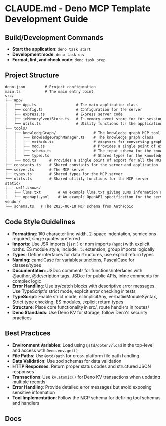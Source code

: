 # CLAUDE.md - Deno MCP Template Development Guide

## Build/Development Commands

- **Start the application**: `deno task start`
- **Development mode**: `deno task dev`
- **Format, lint, and check code**: `deno task prep`

## Project Structure

```markdown
deno.json         # Project configuration
main.ts           # The main entry point
src/              
├── app/                        
│   ├── App.ts                  # The main application class
│   ├── config.ts               # Configuration for the server
│   ├── express.ts              # Express server code
│   ├── inMemoryEventStore.ts   # In-memory event store for for session resumability
│   └── utils.ts                # Utility functions for the application
├── tools/                             
│   ├── knowledgeGraph/                 # The knowledge graph MCP tool
│   │   ├── knowledgeGraphManager.ts    # The knowledge graph class
│   │   ├── methods.ts                  # Adaptors for converting graph function to MCP tool calls
│   │   ├── mod.ts                      # Provides a single point of export for the knowledge graph
│   │   ├── schema.ts                   # The input schema for the knowledge graph tool
│   │   └── types.ts                    # Shared types for the knowledge graph tool
│   └── mod.ts      # Provides a single point of export for all the MCP tools
├── constants.ts    # Shared constants for the server and application
├── server.ts       # The MCP server
├── types.ts        # Shared types for the MCP server
└── utils.ts        # Shared utility functions for the MCP server
static/             
├── .well-known/    
│   ├── llms.txt        # An example llms.txt giving LLMs information about the server    
│   └── openapi.yaml    # An example OpenAPI specification for the server 
vendor/
└── schema.ts   # The 2025-06-18 MCP schema from Anthropic
```

## Code Style Guidelines

- **Formatting**: 100 character line width, 2-space indentation, semicolons required, single quotes preferred
- **Imports**: Use JSR imports (`jsr:`) or npm imports (`npm:`) with explicit paths. ES module style, include `.ts` extension, group imports logically
- **Types**: Define interfaces for data structures, use explicit return types
- **Naming**: camelCase for variables/functions, PascalCase for classes/types
- **Documentation**: JSDoc comments for functions/interfaces with @author, @description tags. JSDoc for public APIs, inline comments for complex logic
- **Error Handling**: Use try/catch blocks with descriptive error messages. Use TypeScript's strict mode, explicit error checking in tests
- **TypeScript**: Enable strict mode, noImplicitAny, verbatimModuleSyntax, Strict type checking, ES modules, explicit return types
- **Structure**: Place core functionality in src/, route handlers in routes/
- **Deno Standards**: Use Deno KV for storage, follow Deno's security practices

## Best Practices

- **Environment Variables**: Load using `@std/dotenv/load` in the top-level and access with `Deno.env.get()`
- **File Paths**: Use `@std/path` for cross-platform file path handling
- **Data Validation**: Use zod schemas for data validation
- **HTTP Responses**: Return proper status codes and structured JSON responses
- **Transactions**: Use `kv.atomic()` for Deno KV transactions when updating multiple records
- **Error Handling**: Provide detailed error messages but avoid exposing sensitive information
- **Tool Implementation**: Follow the MCP schema for defining tool schemas and handlers

## Docs

[MCP Typescript SDK]: https://github.com/modelcontextprotocol/typescript-sdk

[MCP llms.txt]: https://modelcontextprotocol.io/llms-full.txt

[Deno KV]: https://docs.deno.com/api/deno/~/Deno.Kv